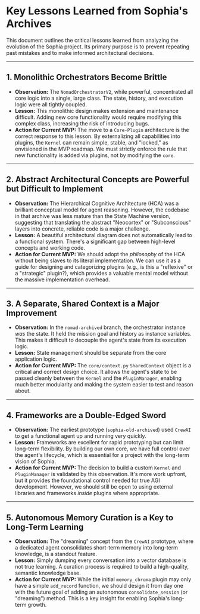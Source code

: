# Key Lessons Learned from Sophia's Archives

This document outlines the critical lessons learned from analyzing the evolution of the Sophia project. Its primary purpose is to prevent repeating past mistakes and to make informed architectural decisions.

---

## 1. Monolithic Orchestrators Become Brittle

*   **Observation:** The `NomadOrchestratorV2`, while powerful, concentrated all core logic into a single, large class. The state, history, and execution logic were all tightly coupled.
*   **Lesson:** This monolithic design makes extension and maintenance difficult. Adding new core functionality would require modifying this complex class, increasing the risk of introducing bugs.
*   **Action for Current MVP:** The move to a `Core-Plugin` architecture is the correct response to this lesson. By externalizing all capabilities into plugins, the `Kernel` can remain simple, stable, and "locked," as envisioned in the MVP roadmap. We must strictly enforce the rule that new functionality is added via plugins, not by modifying the `core`.

---

## 2. Abstract Architectural Concepts are Powerful but Difficult to Implement

*   **Observation:** The Hierarchical Cognitive Architecture (HCA) was a brilliant conceptual model for agent reasoning. However, the codebase in that archive was less mature than the State Machine version, suggesting that translating the abstract "Neocortex" or "Subconscious" layers into concrete, reliable code is a major challenge.
*   **Lesson:** A beautiful architectural diagram does not automatically lead to a functional system. There's a significant gap between high-level concepts and working code.
*   **Action for Current MVP:** We should adopt the *philosophy* of the HCA without being slaves to its literal implementation. We can use it as a guide for designing and categorizing plugins (e.g., is this a "reflexive" or a "strategic" plugin?), which provides a valuable mental model without the massive implementation overhead.

---

## 3. A Separate, Shared Context is a Major Improvement

*   **Observation:** In the `nomad-archived` branch, the orchestrator instance *was* the state. It held the mission goal and history as instance variables. This makes it difficult to decouple the agent's state from its execution logic.
*   **Lesson:** State management should be separate from the core application logic.
*   **Action for Current MVP:** The `core/context.py` `SharedContext` object is a critical and correct design choice. It allows the agent's state to be passed cleanly between the `Kernel` and the `PluginManager`, enabling much better modularity and making the system easier to test and reason about.

---

## 4. Frameworks are a Double-Edged Sword

*   **Observation:** The earliest prototype (`sophia-old-archived`) used `CrewAI` to get a functional agent up and running very quickly.
*   **Lesson:** Frameworks are excellent for rapid prototyping but can limit long-term flexibility. By building our own core, we have full control over the agent's lifecycle, which is essential for a project with the long-term vision of Sophia.
*   **Action for Current MVP:** The decision to build a custom `Kernel` and `PluginManager` is validated by this observation. It's more work upfront, but it provides the foundational control needed for true AGI development. However, we should still be open to using external libraries and frameworks *inside* plugins where appropriate.

---

## 5. Autonomous Memory Curation is a Key to Long-Term Learning

*   **Observation:** The "dreaming" concept from the `CrewAI` prototype, where a dedicated agent consolidates short-term memory into long-term knowledge, is a standout feature.
*   **Lesson:** Simply dumping every conversation into a vector database is not true learning. A curation process is required to build a high-quality, semantic knowledge base.
*   **Action for Current MVP:** While the initial `memory_chroma` plugin may only have a simple `add_record` function, we should design it from day one with the future goal of adding an autonomous `consolidate_session` (or "dreaming") method. This is a key insight for enabling Sophia's long-term growth.
